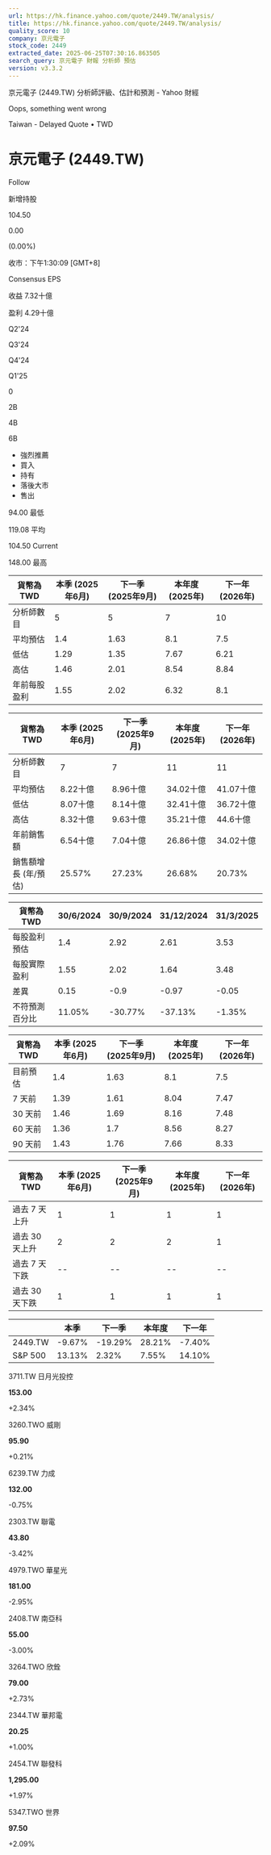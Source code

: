 ```yaml
---
url: https://hk.finance.yahoo.com/quote/2449.TW/analysis/
title: https://hk.finance.yahoo.com/quote/2449.TW/analysis/
quality_score: 10
company: 京元電子
stock_code: 2449
extracted_date: 2025-06-25T07:30:16.863505
search_query: 京元電子 財報 分析師 預估
version: v3.3.2
---
```


京元電子 (2449.TW) 分析師評級、估計和預測 - Yahoo 財經


Oops, something went wrong

 

Taiwan - Delayed Quote • TWD 

# 京元電子 (2449.TW)

Follow

 

新增持股

104.50

0.00

(0.00%)

收市：下午1:30:09 [GMT+8]

Consensus EPS

收益 7.32十億

盈利 4.29十億

Q2'24

Q3'24

Q4'24

Q1'25

0

2B

4B

6B

* 強烈推薦
* 買入
* 持有
* 落後大市
* 售出

94.00 最低

119.08 平均

104.50 Current

148.00 最高

| 貨幣為TWD | 本季 (2025年6月) | 下一季 (2025年9月) | 本年度 (2025年) | 下一年 (2026年) |
| --- | --- | --- | --- | --- |
| 分析師數目 | 5 | 5 | 7 | 10 |
| 平均預估 | 1.4 | 1.63 | 8.1 | 7.5 |
| 低估 | 1.29 | 1.35 | 7.67 | 6.21 |
| 高估 | 1.46 | 2.01 | 8.54 | 8.84 |
| 年前每股盈利 | 1.55 | 2.02 | 6.32 | 8.1 |

| 貨幣為TWD | 本季 (2025年6月) | 下一季 (2025年9月) | 本年度 (2025年) | 下一年 (2026年) |
| --- | --- | --- | --- | --- |
| 分析師數目 | 7 | 7 | 11 | 11 |
| 平均預估 | 8.22十億 | 8.96十億 | 34.02十億 | 41.07十億 |
| 低估 | 8.07十億 | 8.14十億 | 32.41十億 | 36.72十億 |
| 高估 | 8.32十億 | 9.63十億 | 35.21十億 | 44.6十億 |
| 年前銷售額 | 6.54十億 | 7.04十億 | 26.86十億 | 34.02十億 |
| 銷售額增長 (年/預估) | 25.57% | 27.23% | 26.68% | 20.73% |

| 貨幣為TWD | 30/6/2024 | 30/9/2024 | 31/12/2024 | 31/3/2025 |
| --- | --- | --- | --- | --- |
| 每股盈利預估 | 1.4 | 2.92 | 2.61 | 3.53 |
| 每股實際盈利 | 1.55 | 2.02 | 1.64 | 3.48 |
| 差異 | 0.15 | -0.9 | -0.97 | -0.05 |
| 不符預測百分比 | 11.05% | -30.77% | -37.13% | -1.35% |

| 貨幣為TWD | 本季 (2025年6月) | 下一季 (2025年9月) | 本年度 (2025年) | 下一年 (2026年) |
| --- | --- | --- | --- | --- |
| 目前預估 | 1.4 | 1.63 | 8.1 | 7.5 |
| 7 天前 | 1.39 | 1.61 | 8.04 | 7.47 |
| 30 天前 | 1.46 | 1.69 | 8.16 | 7.48 |
| 60 天前 | 1.36 | 1.7 | 8.56 | 8.27 |
| 90 天前 | 1.43 | 1.76 | 7.66 | 8.33 |

| 貨幣為TWD | 本季 (2025年6月) | 下一季 (2025年9月) | 本年度 (2025年) | 下一年 (2026年) |
| --- | --- | --- | --- | --- |
| 過去 7 天上升 | 1 | 1 | 1 | 1 |
| 過去 30 天上升 | 2 | 2 | 2 | 1 |
| 過去 7 天下跌 | -- | -- | -- | -- |
| 過去 30 天下跌 | 1 | 1 | 1 | 1 |

|  | 本季 | 下一季 | 本年度 | 下一年 |
| --- | --- | --- | --- | --- |
| 2449.TW | -9.67% | -19.29% | 28.21% | -7.40% |
| S&P 500 | 13.13% | 2.32% | 7.55% | 14.10% |

3711.TW  日月光投控

**153.00**

+2.34%

3260.TWO  威剛

**95.90**

+0.21%

6239.TW  力成

**132.00**

-0.75%

2303.TW  聯電

**43.80**

-3.42%

4979.TWO  華星光

**181.00**

-2.95%

2408.TW  南亞科

**55.00**

-3.00%

3264.TWO  欣銓

**79.00**

+2.73%

2344.TW  華邦電

**20.25**

+1.00%

2454.TW  聯發科

**1,295.00**

+1.97%

5347.TWO  世界

**97.50**

+2.09%